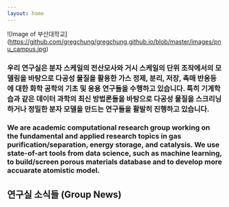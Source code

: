 ```yaml
---
layout: home
---
```


![Image of 부산대학교]
(https://github.com/gregchung/gregchung.github.io/blob/master/images/pnu_campus.jpg)

<h3>우리 연구실은 분자 스케일의 전산모사와 거시 스케일의 단위 조작에서의 모델링을 바탕으로 다공성 물질을 활용한 가스 정제, 분리, 저장, 촉매 반응등에 대한 화학 공학의 기초 및 응용 연구들을 수행하고 있습니다.
  특히 기계학습과 같은 데이터 과학의 최신 방법론들을 바탕으로 다공성 물질을 스크리닝하거나 정밀한 분자 모델을 만드는 연구들을 활발히 진행하고 있습니다.
<h3>We are academic computational research group working on the fundamental and applied research topics in gas purification/separation, energy storage, and catalysis.
  We use state-of-art tools from data science, such as machine learning, to build/screen porous materials database and to develop more accuarate atomistic model.
<h2>연구실 소식들 (Group News)</h2>

